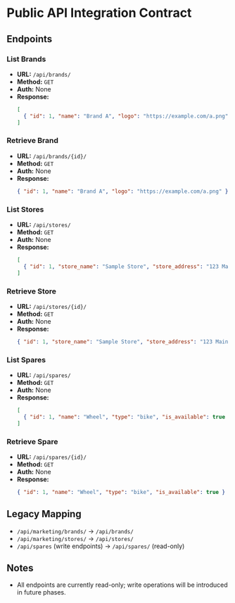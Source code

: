 # Public API Integration Contract

## Endpoints

### List Brands
- **URL:** `/api/brands/`
- **Method:** `GET`
- **Auth:** None
- **Response:**
  ```json
  [
    { "id": 1, "name": "Brand A", "logo": "https://example.com/a.png" }
  ]
  ```

### Retrieve Brand
- **URL:** `/api/brands/{id}/`
- **Method:** `GET`
- **Auth:** None
- **Response:**
  ```json
  { "id": 1, "name": "Brand A", "logo": "https://example.com/a.png" }
  ```

### List Stores
- **URL:** `/api/stores/`
- **Method:** `GET`
- **Auth:** None
- **Response:**
  ```json
  [
    { "id": 1, "store_name": "Sample Store", "store_address": "123 Main St", "lat": 12.34, "lon": 56.78 }
  ]
  ```

### Retrieve Store
- **URL:** `/api/stores/{id}/`
- **Method:** `GET`
- **Auth:** None
- **Response:**
  ```json
  { "id": 1, "store_name": "Sample Store", "store_address": "123 Main St", "lat": 12.34, "lon": 56.78 }
  ```

### List Spares
- **URL:** `/api/spares/`
- **Method:** `GET`
- **Auth:** None
- **Response:**
  ```json
  [
    { "id": 1, "name": "Wheel", "type": "bike", "is_available": true }
  ]
  ```

### Retrieve Spare
- **URL:** `/api/spares/{id}/`
- **Method:** `GET`
- **Auth:** None
- **Response:**
  ```json
  { "id": 1, "name": "Wheel", "type": "bike", "is_available": true }
  ```

## Legacy Mapping
- `/api/marketing/brands/` → `/api/brands/`
- `/api/marketing/stores/` → `/api/stores/`
- `/api/spares` (write endpoints) → `/api/spares/` (read-only)

## Notes
- All endpoints are currently read-only; write operations will be introduced in future phases.
